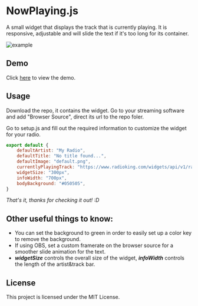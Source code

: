 # NowPlaying.js
A small widget that displays the track that is currently playing. It is responsive, adjustable and will slide the text if it's too long for its container.

![example](https://user-images.githubusercontent.com/51798197/131869081-653f4eb8-e438-49b4-9b61-0abfa5e1ab36.png)

## Demo
Click [here](https://ozturkkl.github.io/NowPlaying.js/widget) to view the demo.

## Usage
Download the repo, it contains the widget. Go to your streaming software and add "Browser Source", direct its url to the repo foler.

Go to setup.js and fill out the required information to customize the widget for your radio.

```js
export default {
    defaultArtist: "My Radio",
    defaultTitle: "No title found...",
    defaultImage: "default.png",
    currentlyPlayingTrack: "https://www.radioking.com/widgets/api/v1/radio/306541/track/current",
    widgetSize: "300px",
    infoWidth: "700px",
    bodyBackground: "#050505",
}
```

*That's it, thanks for checking it out! :D*

## Other useful things to know: 
- You can set the background to green in order to easily set up a color key to remove the background.
- If using OBS, set a custom framerate on the browser source for a smoother slide animation for the text.
- **_widgetSize_** controls the overall size of the widget, **_infoWidth_** controls the length of the artist&track bar.

## License
This project is licensed under the MIT License.

